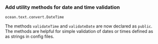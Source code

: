 ### Add utility methods for date and time validation

`ocean.text.convert.DateTime`

The methods `validateTime` and `validateDate` are now declared as `public`.
The methods are helpful for simple validation of dates or times defined as as strings in config files.

